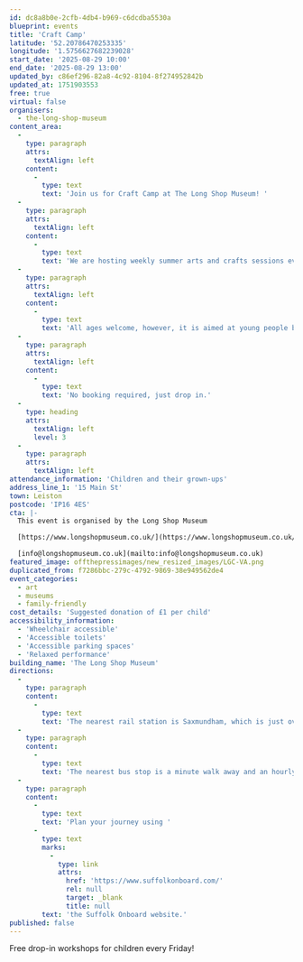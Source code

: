 ```yaml
---
id: dc8a8b0e-2cfb-4db4-b969-c6dcdba5530a
blueprint: events
title: 'Craft Camp'
latitude: '52.20786470253335'
longitude: '1.5756627682239028'
start_date: '2025-08-29 10:00'
end_date: '2025-08-29 13:00'
updated_by: c86ef296-82a8-4c92-8104-8f274952842b
updated_at: 1751903553
free: true
virtual: false
organisers:
  - the-long-shop-museum
content_area:
  -
    type: paragraph
    attrs:
      textAlign: left
    content:
      -
        type: text
        text: 'Join us for Craft Camp at The Long Shop Museum! '
  -
    type: paragraph
    attrs:
      textAlign: left
    content:
      -
        type: text
        text: 'We are hosting weekly summer arts and crafts sessions every Friday during the School Summer Holidays from 10am - 1pm. '
  -
    type: paragraph
    attrs:
      textAlign: left
    content:
      -
        type: text
        text: 'All ages welcome, however, it is aimed at young people between the ages of 5 - 10 years old. '
  -
    type: paragraph
    attrs:
      textAlign: left
    content:
      -
        type: text
        text: 'No booking required, just drop in.'
  -
    type: heading
    attrs:
      textAlign: left
      level: 3
  -
    type: paragraph
    attrs:
      textAlign: left
attendance_information: 'Children and their grown-ups'
address_line_1: '15 Main St'
town: Leiston
postcode: 'IP16 4ES'
cta: |-
  This event is organised by the Long Shop Museum

  [https://www.longshopmuseum.co.uk/](https://www.longshopmuseum.co.uk/)

  [info@longshopmuseum.co.uk](mailto:info@longshopmuseum.co.uk)
featured_image: offthepressimages/new_resized_images/LGC-VA.png
duplicated_from: f7286bbc-279c-4792-9869-38e949562de4
event_categories:
  - art
  - museums
  - family-friendly
cost_details: 'Suggested donation of £1 per child'
accessibility_information:
  - 'Wheelchair accessible'
  - 'Accessible toilets'
  - 'Accessible parking spaces'
  - 'Relaxed performance'
building_name: 'The Long Shop Museum'
directions:
  -
    type: paragraph
    content:
      -
        type: text
        text: 'The nearest rail station is Saxmundham, which is just over four miles away. This is on the Lowestoft to Ipswich line, via Beccles. '
  -
    type: paragraph
    content:
      -
        type: text
        text: 'The nearest bus stop is a minute walk away and an hourly bus services run from Saxmundham to Leiston, Monday to Saturday.'
  -
    type: paragraph
    content:
      -
        type: text
        text: 'Plan your journey using '
      -
        type: text
        marks:
          -
            type: link
            attrs:
              href: 'https://www.suffolkonboard.com/'
              rel: null
              target: _blank
              title: null
        text: 'the Suffolk Onboard website.'
published: false
---
```

Free drop-in workshops for children every Friday!